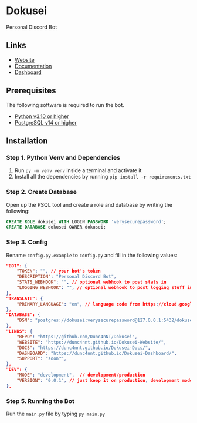 # Dokusei

Personal Discord Bot

## Links

- [Website](https://dunc4nnt.github.io/Dokusei-Website/)
- [Documentation](https://dunc4nnt.github.io/Dokusei-Docs/)
- [Dashboard](https://dunc4nnt.github.io/Dokusei-Dashboard/)

## Prerequisites

The following software is required to run the bot.

- [Python v3.10 or higher](https://www.python.org/downloads/)
- [PostgreSQL v14 or higher](https://www.postgresql.org/download/)

## Installation

### Step 1. Python Venv and Dependencies

1. Run `py -m venv venv` inside a terminal and activate it
2. Install all the dependencies by running `pip install -r requirements.txt`

### Step 2. Create Database

Open up the PSQL tool and create a role and database by writing the following:

```sql
CREATE ROLE dokusei WITH LOGIN PASSWORD 'verysecurepassword';
CREATE DATABASE dokusei OWNER dokusei;
```


### Step 3. Config

Rename `config.py.example` to `config.py` and fill in the following values:

```json
"BOT": {
    "TOKEN": "", // your bot's token
    "DESCRIPTION": "Personal Discord Bot",
    "STATS_WEBHOOK": "", // optional webhook to post stats in
    "LOGGING_WEBHOOK": "", // optional webhook to post logging stuff in
},
"TRANSLATE": {
    "PRIMARY_LANGUAGE": "en", // language code from https://cloud.google.com/translate/docs/languages
},
"DATABASE": {
    "DSN": "postgres://dokusei:verysecurepassword@127.0.0.1:5432/dokusei", // replace with whatever password you created
},
"LINKS": {
    "REPO": "https://github.com/Dunc4nNT/Dokusei",
    "WEBSITE": "https://dunc4nnt.github.io/Dokusei-Website/",
    "DOCS": "https://dunc4nnt.github.io/Dokusei-Docs/",
    "DASHBOARD": "https://dunc4nnt.github.io/Dokusei-Dashboard/",
    "SUPPORT": "soon™",
},
"DEV": {
    "MODE": "development",  // development/production
    "VERSION": "0.0.1", // just keep it on production, development mode has some extra dev things
},
```

### Step 5. Running the Bot

Run the `main.py` file by typing `py main.py`
